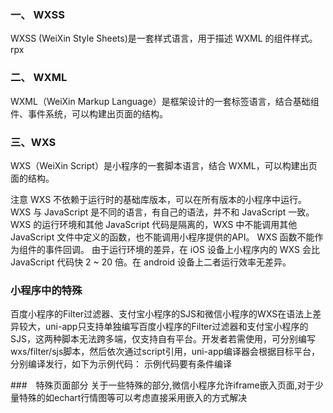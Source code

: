 ### 一、 WXSS
 WXSS (WeiXin Style Sheets)是一套样式语言，用于描述 WXML 的组件样式。
 rpx
 
### 二、 WXML
 WXML（WeiXin Markup Language）是框架设计的一套标签语言，结合基础组件、事件系统，可以构建出页面的结构。

### 三、WXS
WXS（WeiXin Script）是小程序的一套脚本语言，结合 WXML，可以构建出页面的结构。

注意
WXS 不依赖于运行时的基础库版本，可以在所有版本的小程序中运行。
WXS 与 JavaScript 是不同的语言，有自己的语法，并不和 JavaScript 一致。
WXS 的运行环境和其他 JavaScript 代码是隔离的，WXS 中不能调用其他 JavaScript 文件中定义的函数，也不能调用小程序提供的API。
WXS 函数不能作为组件的事件回调。
由于运行环境的差异，在 iOS 设备上小程序内的 WXS 会比 JavaScript 代码快 2 ~ 20 倍。在 android 设备上二者运行效率无差异。

### 小程序中的特殊
百度小程序的Filter过滤器、支付宝小程序的SJS和微信小程序的WXS在语法上差异较大，uni-app只支持单独编写百度小程序的Filter过滤器和支付宝小程序的SJS，这两种脚本无法跨多端，仅支持自有平台。开发者若需使用，可分别编写wxs/filter/sjs脚本，然后依次通过script引用，uni-app编译器会根据目标平台，分别编译发行，如下为示例代码：
示例代码要有条件编译

###　特殊页面部分
关于一些特殊的部分,微信小程序允许iframe嵌入页面,对于少量特殊的如echart行情图等可以考虑直接采用嵌入的方式解决

